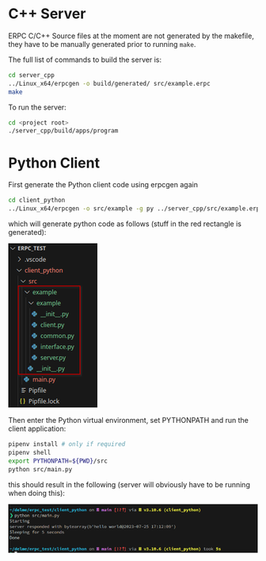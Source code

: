 
# C++ Server

ERPC C/C++ Source files at the moment are not generated by the makefile, they have to 
be manually generated prior to running `make`. 

The full list of commands to build the server is:

```bash
cd server_cpp
../Linux_x64/erpcgen -o build/generated/ src/example.erpc
make
```

To run the server:

```bash
cd <project root>
./server_cpp/build/apps/program 
```

# Python Client

First generate the Python client code using erpcgen again

```bash
cd client_python
../Linux_x64/erpcgen -o src/example -g py ../server_cpp/src/example.erpc
```

which will generate python code as follows (stuff in the red rectangle is generated):

![](resources/generated_python.png)

Then enter the Python virtual environment, set PYTHONPATH and run the client application:

```bash
pipenv install # only if required
pipenv shell
export PYTHONPATH=${PWD}/src
python src/main.py
```

this should result in the following (server will obviously have to be running when doing this):

![](resources/running_python.png)


